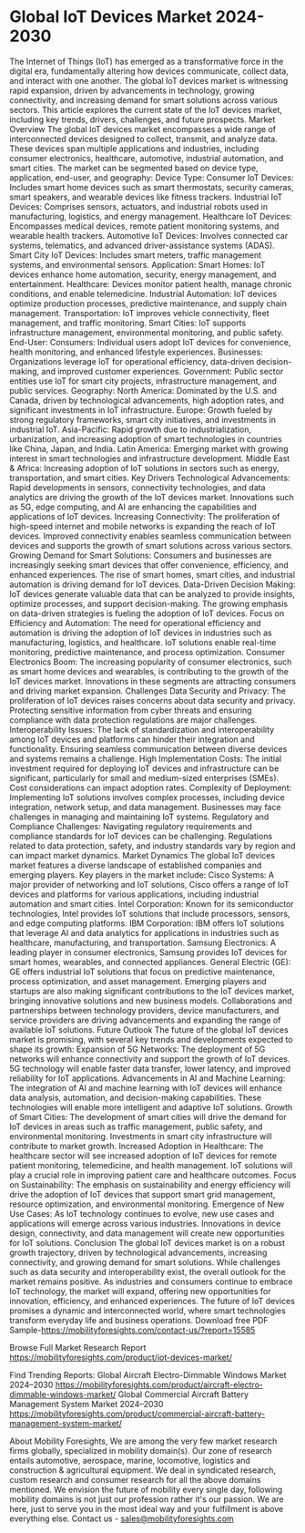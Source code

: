 # Global IoT Devices Market 2024-2030
The Internet of Things (IoT) has emerged as a transformative force in the digital era, fundamentally altering how devices communicate, collect data, and interact with one another. The global IoT devices market is witnessing rapid expansion, driven by advancements in technology, growing connectivity, and increasing demand for smart solutions across various sectors. This article explores the current state of the IoT devices market, including key trends, drivers, challenges, and future prospects.
Market Overview
The global IoT devices market encompasses a wide range of interconnected devices designed to collect, transmit, and analyze data. These devices span multiple applications and industries, including consumer electronics, healthcare, automotive, industrial automation, and smart cities. The market can be segmented based on device type, application, end-user, and geography:
Device Type:
Consumer IoT Devices: Includes smart home devices such as smart thermostats, security cameras, smart speakers, and wearable devices like fitness trackers.
Industrial IoT Devices: Comprises sensors, actuators, and industrial robots used in manufacturing, logistics, and energy management.
Healthcare IoT Devices: Encompasses medical devices, remote patient monitoring systems, and wearable health trackers.
Automotive IoT Devices: Involves connected car systems, telematics, and advanced driver-assistance systems (ADAS).
Smart City IoT Devices: Includes smart meters, traffic management systems, and environmental sensors.
Application:
Smart Homes: IoT devices enhance home automation, security, energy management, and entertainment.
Healthcare: Devices monitor patient health, manage chronic conditions, and enable telemedicine.
Industrial Automation: IoT devices optimize production processes, predictive maintenance, and supply chain management.
Transportation: IoT improves vehicle connectivity, fleet management, and traffic monitoring.
Smart Cities: IoT supports infrastructure management, environmental monitoring, and public safety.
End-User:
Consumers: Individual users adopt IoT devices for convenience, health monitoring, and enhanced lifestyle experiences.
Businesses: Organizations leverage IoT for operational efficiency, data-driven decision-making, and improved customer experiences.
Government: Public sector entities use IoT for smart city projects, infrastructure management, and public services.
Geography:
North America: Dominated by the U.S. and Canada, driven by technological advancements, high adoption rates, and significant investments in IoT infrastructure.
Europe: Growth fueled by strong regulatory frameworks, smart city initiatives, and investments in industrial IoT.
Asia-Pacific: Rapid growth due to industrialization, urbanization, and increasing adoption of smart technologies in countries like China, Japan, and India.
Latin America: Emerging market with growing interest in smart technologies and infrastructure development.
Middle East & Africa: Increasing adoption of IoT solutions in sectors such as energy, transportation, and smart cities.
Key Drivers
Technological Advancements: Rapid developments in sensors, connectivity technologies, and data analytics are driving the growth of the IoT devices market. Innovations such as 5G, edge computing, and AI are enhancing the capabilities and applications of IoT devices.
Increasing Connectivity: The proliferation of high-speed internet and mobile networks is expanding the reach of IoT devices. Improved connectivity enables seamless communication between devices and supports the growth of smart solutions across various sectors.
Growing Demand for Smart Solutions: Consumers and businesses are increasingly seeking smart devices that offer convenience, efficiency, and enhanced experiences. The rise of smart homes, smart cities, and industrial automation is driving demand for IoT devices.
Data-Driven Decision Making: IoT devices generate valuable data that can be analyzed to provide insights, optimize processes, and support decision-making. The growing emphasis on data-driven strategies is fueling the adoption of IoT devices.
Focus on Efficiency and Automation: The need for operational efficiency and automation is driving the adoption of IoT devices in industries such as manufacturing, logistics, and healthcare. IoT solutions enable real-time monitoring, predictive maintenance, and process optimization.
Consumer Electronics Boom: The increasing popularity of consumer electronics, such as smart home devices and wearables, is contributing to the growth of the IoT devices market. Innovations in these segments are attracting consumers and driving market expansion.
Challenges
Data Security and Privacy: The proliferation of IoT devices raises concerns about data security and privacy. Protecting sensitive information from cyber threats and ensuring compliance with data protection regulations are major challenges.
Interoperability Issues: The lack of standardization and interoperability among IoT devices and platforms can hinder their integration and functionality. Ensuring seamless communication between diverse devices and systems remains a challenge.
High Implementation Costs: The initial investment required for deploying IoT devices and infrastructure can be significant, particularly for small and medium-sized enterprises (SMEs). Cost considerations can impact adoption rates.
Complexity of Deployment: Implementing IoT solutions involves complex processes, including device integration, network setup, and data management. Businesses may face challenges in managing and maintaining IoT systems.
Regulatory and Compliance Challenges: Navigating regulatory requirements and compliance standards for IoT devices can be challenging. Regulations related to data protection, safety, and industry standards vary by region and can impact market dynamics.
Market Dynamics
The global IoT devices market features a diverse landscape of established companies and emerging players. Key players in the market include:
Cisco Systems: A major provider of networking and IoT solutions, Cisco offers a range of IoT devices and platforms for various applications, including industrial automation and smart cities.
Intel Corporation: Known for its semiconductor technologies, Intel provides IoT solutions that include processors, sensors, and edge computing platforms.
IBM Corporation: IBM offers IoT solutions that leverage AI and data analytics for applications in industries such as healthcare, manufacturing, and transportation.
Samsung Electronics: A leading player in consumer electronics, Samsung provides IoT devices for smart homes, wearables, and connected appliances.
General Electric (GE): GE offers industrial IoT solutions that focus on predictive maintenance, process optimization, and asset management.
Emerging players and startups are also making significant contributions to the IoT devices market, bringing innovative solutions and new business models. Collaborations and partnerships between technology providers, device manufacturers, and service providers are driving advancements and expanding the range of available IoT solutions.
Future Outlook
The future of the global IoT devices market is promising, with several key trends and developments expected to shape its growth:
Expansion of 5G Networks: The deployment of 5G networks will enhance connectivity and support the growth of IoT devices. 5G technology will enable faster data transfer, lower latency, and improved reliability for IoT applications.
Advancements in AI and Machine Learning: The integration of AI and machine learning with IoT devices will enhance data analysis, automation, and decision-making capabilities. These technologies will enable more intelligent and adaptive IoT solutions.
Growth of Smart Cities: The development of smart cities will drive the demand for IoT devices in areas such as traffic management, public safety, and environmental monitoring. Investments in smart city infrastructure will contribute to market growth.
Increased Adoption in Healthcare: The healthcare sector will see increased adoption of IoT devices for remote patient monitoring, telemedicine, and health management. IoT solutions will play a crucial role in improving patient care and healthcare outcomes.
Focus on Sustainability: The emphasis on sustainability and energy efficiency will drive the adoption of IoT devices that support smart grid management, resource optimization, and environmental monitoring.
Emergence of New Use Cases: As IoT technology continues to evolve, new use cases and applications will emerge across various industries. Innovations in device design, connectivity, and data management will create new opportunities for IoT solutions.
Conclusion
The global IoT devices market is on a robust growth trajectory, driven by technological advancements, increasing connectivity, and growing demand for smart solutions. While challenges such as data security and interoperability exist, the overall outlook for the market remains positive. As industries and consumers continue to embrace IoT technology, the market will expand, offering new opportunities for innovation, efficiency, and enhanced experiences. The future of IoT devices promises a dynamic and interconnected world, where smart technologies transform everyday life and business operations.
Download free PDF Sample-https://mobilityforesights.com/contact-us/?report=15585


Browse Full Market Research Report 
https://mobilityforesights.com/product/iot-devices-market/


Find Trending Reports:
Global Aircraft Electro-Dimmable Windows Market 2024–2030
https://mobilityforesights.com/product/aircraft-electro-dimmable-windows-market/
Global Commercial Aircraft Battery Management System Market 2024–2030
https://mobilityforesights.com/product/commercial-aircraft-battery-management-system-market/



About Mobility Foresights,
We are among the very few market research firms globally, specialized in mobility domain(s). Our zone of research entails automotive, aerospace, marine, locomotive, logistics and construction & agricultural equipment. We deal in syndicated research, custom research and consumer research for all the above domains mentioned.
We envision the future of mobility every single day, following mobility domains is not just our profession rather it's our passion. We are here, just to serve you in the most ideal way and your fulfillment is above everything else. Contact us -  sales@mobilityforesights.com
